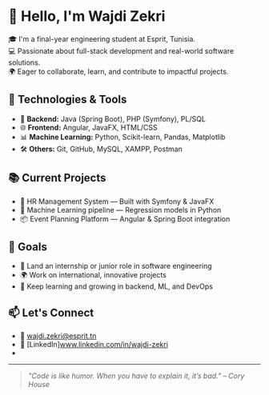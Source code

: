 # 👋 Hello, I'm Wajdi Zekri

🎓 I'm a final-year engineering student at Esprit, Tunisia.  
💻 Passionate about full-stack development and real-world software solutions.  
🌍 Eager to collaborate, learn, and contribute to impactful projects.

## 💼 Technologies & Tools

- 🧠 **Backend:** Java (Spring Boot), PHP (Symfony), PL/SQL  
- 🌐 **Frontend:** Angular, JavaFX, HTML/CSS  
- 📊 **Machine Learning:** Python, Scikit-learn, Pandas, Matplotlib  
- 🛠️ **Others:** Git, GitHub, MySQL, XAMPP, Postman

## 📚 Current Projects

- 🔧 HR Management System — Built with Symfony & JavaFX  
- 🤖 Machine Learning pipeline — Regression models in Python  
- 📦 Event Planning Platform — Angular & Spring Boot integration

## 🚀 Goals

- 💼 Land an internship or junior role in software engineering  
- 🌍 Work on international, innovative projects  
- 📖 Keep learning and growing in backend, ML, and DevOps

## 📫 Let's Connect

- 📧 wajdi.zekri@esprit.tn
- 🔗 [LinkedIn]www.linkedin.com/in/wajdi-zekri 
-

---
> *"Code is like humor. When you have to explain it, it’s bad." – Cory House*
